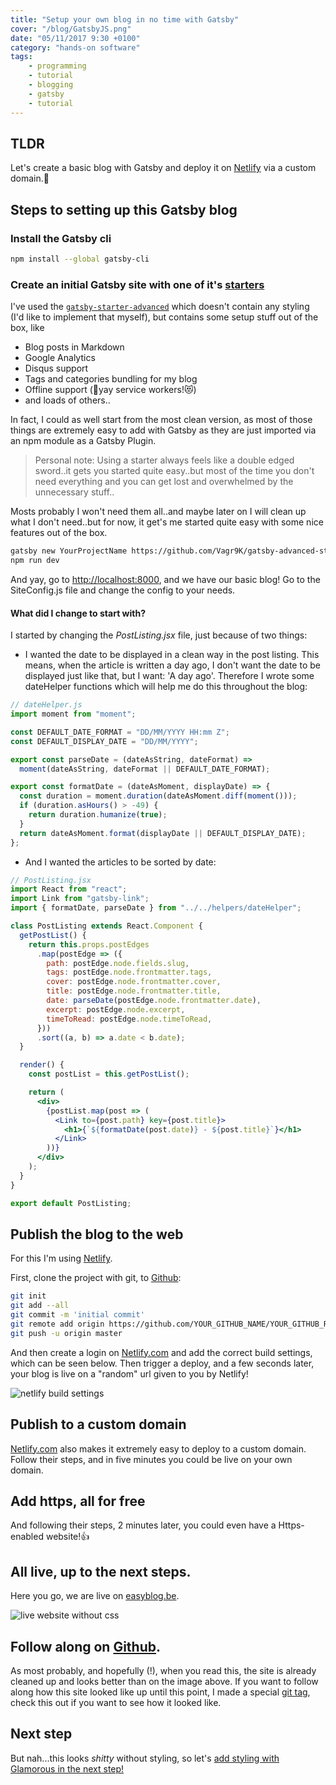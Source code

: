 ```yaml
---
title: "Setup your own blog in no time with Gatsby"
cover: "/blog/GatsbyJS.png"
date: "05/11/2017 9:30 +0100"
category: "hands-on software"
tags:
    - programming
    - tutorial
    - blogging
    - gatsby
    - tutorial
---
```


## TLDR
Let's create a basic blog with Gatsby and deploy it on [Netlify](https://netlify.com) via a custom domain.🤠

## Steps to setting up this Gatsby blog

### Install the Gatsby cli
```bash
npm install --global gatsby-cli
```

### Create an initial Gatsby site with one of it's [starters](https://www.gatsbyjs.org/docs/gatsby-starters/)
I've used the [`gatsby-starter-advanced`](https://github.com/Vagr9K/gatsby-advanced-starter) which doesn't contain any styling (I'd like to implement that myself), but contains some setup stuff out of the box, like

* Blog posts in Markdown
* Google Analytics
* Disqus support
* Tags and categories bundling for my blog
* Offline support (🤠yay service workers!😻)
* and loads of others..

In fact, I could as well start from the most clean version, as most of those things are extremely easy to add with Gatsby as they are just imported via an npm module as a Gatsby Plugin.

> Personal note: Using a starter always feels like a double edged sword..it gets you started quite easy..but most of the time you don't need everything and you can get lost and overwhelmed by the unnecessary stuff..

Mosts probably I won't need them all..and maybe later on I will clean up what I don't need..but for now, it get's me started quite easy with some nice features out of the box.

```bash
gatsby new YourProjectName https://github.com/Vagr9K/gatsby-advanced-starter
npm run dev
```

And yay, go to [http://localhost:8000](http://localhost:8000), and we have our basic blog! Go to the SiteConfig.js file and change the config to your needs.

#### What did I change to start with?
I started by changing the *PostListing.jsx* file, just because of two things:

* I wanted the date to be displayed in a clean way in the post listing. This means, when the article is written a day ago, I don't want the date to be displayed just like that, but I want: 'A day ago'. Therefore I wrote some dateHelper functions which will help me do this throughout the blog:

```jsx
// dateHelper.js
import moment from "moment";

const DEFAULT_DATE_FORMAT = "DD/MM/YYYY HH:mm Z";
const DEFAULT_DISPLAY_DATE = "DD/MM/YYYY";

export const parseDate = (dateAsString, dateFormat) =>
  moment(dateAsString, dateFormat || DEFAULT_DATE_FORMAT);

export const formatDate = (dateAsMoment, displayDate) => {
  const duration = moment.duration(dateAsMoment.diff(moment()));
  if (duration.asHours() > -49) {
    return duration.humanize(true);
  }
  return dateAsMoment.format(displayDate || DEFAULT_DISPLAY_DATE);
};
```

* And I wanted the articles to be sorted by date:

```jsx
// PostListing.jsx
import React from "react";
import Link from "gatsby-link";
import { formatDate, parseDate } from "../../helpers/dateHelper";

class PostListing extends React.Component {
  getPostList() {
    return this.props.postEdges
      .map(postEdge => ({
        path: postEdge.node.fields.slug,
        tags: postEdge.node.frontmatter.tags,
        cover: postEdge.node.frontmatter.cover,
        title: postEdge.node.frontmatter.title,
        date: parseDate(postEdge.node.frontmatter.date),
        excerpt: postEdge.node.excerpt,
        timeToRead: postEdge.node.timeToRead,
      }))
      .sort((a, b) => a.date < b.date);
  }

  render() {
    const postList = this.getPostList();

    return (
      <div>
        {postList.map(post => (
          <Link to={post.path} key={post.title}>
            <h1>{`${formatDate(post.date)} - ${post.title}`}</h1>
          </Link>
        ))}
      </div>
    );
  }
}

export default PostListing;
```


## Publish the blog to the web
For this I'm using [Netlify](https://netlify.com).

First, clone the project with git, to [Github](https://github.com):
```bash
git init
git add --all
git commit -m 'initial commit'
git remote add origin https://github.com/YOUR_GITHUB_NAME/YOUR_GITHUB_REPO_NAME.git
git push -u origin master
```

And then create a login on [Netlify.com](https://netlify.com) and add the correct build settings, which can be seen below.
Then trigger a deploy, and a few seconds later, your blog is live on a "random" url given to you by Netlify!

![netlify build settings][netlifyBuildSettingsImage]

[netlifyBuildSettingsImage]: /blog/netlify-deploy-settings.jpeg "Netlify build settings"

## Publish to a custom domain
[Netlify.com](https://netlify.com) also makes it extremely easy to deploy to a custom domain.
Follow their steps, and in five minutes you could be live on your own domain.

## Add https, all for free
And following their steps, 2 minutes later, you could even have a Https-enabled website!👍

## All live, up to the next steps.
Here you go, we are live on [easyblog.be](https://easyblog.be).

![live website without css][siteWithoutCss]

[siteWithoutCss]: /blog/live-site-without-css.jpeg "Live blog on Easyblog.be without styling"

## Follow along on [Github](https://github.com/easybird/blog.easybird.be).

As most probably, and hopefully (!), when you read this, the site is already cleaned up and looks better than on the image above. If you want to follow along how this site looked like up until this point, I made a special [git tag](https://github.com/easybird/blog.easybird.be/releases/tag/live-without-css), check this out if you want to see how it looked like.


## Next step
But nah...this looks *shitty* without styling, so let's [add styling with Glamorous in the next step!](/styling-my-blog-with-glamorous)
